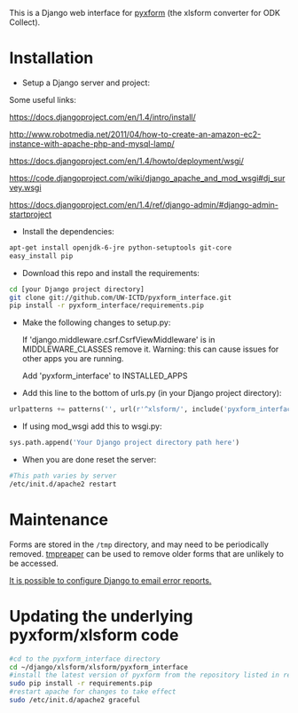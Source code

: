 This is a Django web interface for [pyxform](https://github.com/UW-ICTD/pyxform) (the xlsform converter for ODK Collect).

Installation
============

- Setup a Django server and project:

Some useful links:

https://docs.djangoproject.com/en/1.4/intro/install/

http://www.robotmedia.net/2011/04/how-to-create-an-amazon-ec2-instance-with-apache-php-and-mysql-lamp/

https://docs.djangoproject.com/en/1.4/howto/deployment/wsgi/

https://code.djangoproject.com/wiki/django_apache_and_mod_wsgi#dj_survey.wsgi

https://docs.djangoproject.com/en/1.4/ref/django-admin/#django-admin-startproject

- Install the dependencies:

```bash
apt-get install openjdk-6-jre python-setuptools git-core
easy_install pip 
```

- Download this repo and install the requirements:

```bash
cd [your Django project directory]
git clone git://github.com/UW-ICTD/pyxform_interface.git
pip install -r pyxform_interface/requirements.pip
```

- Make the following changes to setup.py:

	If 'django.middleware.csrf.CsrfViewMiddleware' is in MIDDLEWARE_CLASSES remove it.
	Warning: this can cause issues for other apps you are running.

	Add 'pyxform_interface' to INSTALLED_APPS

- Add this line to the bottom of urls.py (in your Django project directory):

```python
urlpatterns += patterns('', url(r'^xlsform/', include('pyxform_interface.urls')))
```

- If using mod_wsgi add this to wsgi.py:

```python
sys.path.append('Your Django project directory path here')
```

- When you are done reset the server:

```bash
#This path varies by server
/etc/init.d/apache2 restart
```

Maintenance
============

Forms are stored in the `/tmp` directory, and may need to be periodically removed. [tmpreaper](http://manpages.ubuntu.com/manpages/hardy/man8/tmpreaper.8.html>) can be used to remove older forms that are unlikely to be accessed.

[It is possible to configure Django to email error reports.](https://docs.djangoproject.com/en/dev/howto/error-reporting/>)

Updating the underlying pyxform/xlsform code
============================================

```bash
#cd to the pyxform_interface directory
cd ~/django/xlsform/xlsform/pyxform_interface
#install the latest version of pyxform from the repository listed in requirements.pip
sudo pip install -r requirements.pip
#restart apache for changes to take effect
sudo /etc/init.d/apache2 graceful
```
